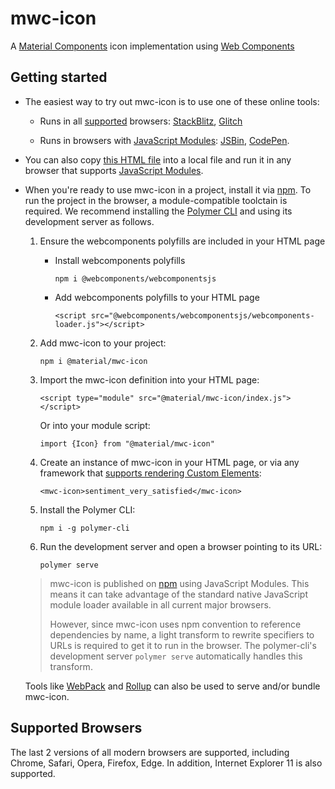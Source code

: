 # mwc-icon
A [Material Components](https://material.io/components/) icon implementation using [Web Components](https://www.webcomponents.org/introduction)

## Getting started

 * The easiest way to try out mwc-icon is to use one of these online tools:

    * Runs in all [supported](#supported-browsers) browsers: [StackBlitz](https://stackblitz.com/edit/mwc-icon-example?file=index.js), [Glitch](https://glitch.com/edit/#!/mwc-icon-example?path=index.html)

    * Runs in browsers with [JavaScript Modules](https://caniuse.com/#search=modules): [JSBin](http://jsbin.com/qibisux/edit?html,output),
    [CodePen](https://codepen.io/azakus/pen/deZLja).

* You can also copy [this HTML file](https://gist.githubusercontent.com/azakus/f01e9fc2ed04e781ad5a52ded7b296e7/raw/266f2f4f91cbfe89b2acc6ec63957b1a3cfe9b39/index.html) into a local file and run it in any browser that supports [JavaScript Modules]((https://caniuse.com/#search=modules)).

* When you're ready to use mwc-icon in a project, install it via [npm](https://www.npmjs.com/). To run the project in the browser, a module-compatible toolctain is required. We recommend installing the [Polymer CLI](https://github.com/Polymer/polymer-cli) and using its development server as follows.

  1. Ensure the webcomponents polyfills are included in your HTML page

      - Install webcomponents polyfills

          ```npm i @webcomponents/webcomponentsjs```

      - Add webcomponents polyfills to your HTML page

          ```<script src="@webcomponents/webcomponentsjs/webcomponents-loader.js"></script>```

  1. Add mwc-icon to your project:

      ```npm i @material/mwc-icon```

  1. Import the mwc-icon definition into your HTML page:

      ```<script type="module" src="@material/mwc-icon/index.js"></script>```

      Or into your module script:

      ```import {Icon} from "@material/mwc-icon"```

  1. Create an instance of mwc-icon in your HTML page, or via any framework that [supports rendering Custom Elements](https://custom-elements-everywhere.com/):

      ```<mwc-icon>sentiment_very_satisfied</mwc-icon>```

  1. Install the Polymer CLI:

      ```npm i -g polymer-cli```

  1. Run the development server and open a browser pointing to its URL:

      ```polymer serve```

  > mwc-icon is published on [npm](https://www.npmjs.com/package/@material/mwc-icon) using JavaScript Modules.
  This means it can take advantage of the standard native JavaScript module loader available in all current major browsers.
  >
  > However, since mwc-icon uses npm convention to reference dependencies by name, a light transform to rewrite specifiers to URLs is required to get it to run in the browser. The polymer-cli's development server `polymer serve` automatically handles this transform.

  Tools like [WebPack](https://webpack.js.org/) and [Rollup](https://rollupjs.org/) can also be used to serve and/or bundle mwc-icon.

## Supported Browsers

The last 2 versions of all modern browsers are supported, including
Chrome, Safari, Opera, Firefox, Edge. In addition, Internet Explorer 11 is also supported.